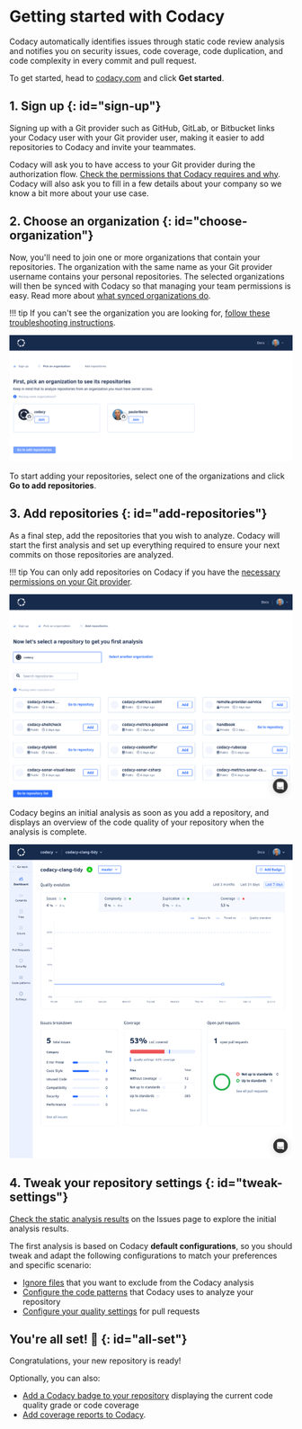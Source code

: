 # Getting started with Codacy

Codacy automatically identifies issues through static code review analysis and notifies you on security issues, code coverage, code duplication, and code complexity in every commit and pull request.

To get started, head to [<span class="skip-vale">codacy.com</span>](https://www.codacy.com/) and click **Get started**.

## 1. Sign up {: id="sign-up"}

Signing up with a Git provider such as GitHub, GitLab, or Bitbucket links your Codacy user with your Git provider user, making it easier to add repositories to Codacy and invite your teammates.

Codacy will ask you to have access to your Git provider during the authorization flow. [Check the permissions that Codacy requires and why](which-permissions-does-codacy-need-from-my-account.md). Codacy will also ask you to fill in a few details about your company so we know a bit more about your use case.

## 2. Choose an organization {: id="choose-organization"}

Now, you'll need to join one or more organizations that contain your repositories. The organization with the same name as your Git provider username contains your personal repositories. The selected organizations will then be synced with Codacy so that managing your team permissions is easy. Read more about [what synced organizations do](../organizations/what-are-synced-organizations.md). 

!!! tip
    If you can't see the organization you are looking for, [follow these troubleshooting instructions](../faq/general/why-cant-i-see-my-organization.md).

![Choosing an organization](images/getting-started-choose-organization.png)

To start adding your repositories, select one of the organizations and click **Go to add repositories**.

## 3. Add repositories {: id="add-repositories"}

As a final step, add the repositories that you wish to analyze. Codacy will start the first analysis and set up everything required to ensure your next commits on those repositories are analyzed.

!!! tip
    You can only add repositories on Codacy if you have the [necessary permissions on your Git provider](../organizations/roles-and-permissions-for-synced-organizations.md).

![Adding repositories](images/getting-started-add-repository.png)

Codacy begins an initial analysis as soon as you add a repository, and displays an overview of the code quality of your repository when the analysis is complete.

![Repository dashboard](../repositories/images/repository-dashboard.png)

## 4. Tweak your repository settings {: id="tweak-settings"}

 [Check the static analysis results](../repositories/issues-view.md) on the Issues page to explore the initial analysis results.
 
 The first analysis is based on Codacy **default configurations**, so you should tweak and adapt the following configurations to match your preferences and specific scenario:

-   [Ignore files](../repositories-configure/ignoring-files.md) that you want to exclude from the Codacy analysis
-   [Configure the code patterns](../repositories-configure/code-patterns.md) that Codacy uses to analyze your repository
-   [Configure your quality settings](../repositories-configure/quality-settings.md) for pull requests

## You're all set! 🎉 {: id="all-set"}

Congratulations, your new repository is ready!

Optionally, you can also:

-   [Add a Codacy badge to your repository](../repositories/badges.md) displaying the current code quality grade or code coverage
-   [Add coverage reports to Codacy](../coverage-reporter/adding-coverage-to-your-repository.md).
